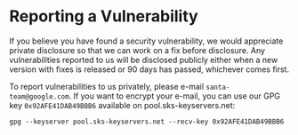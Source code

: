 # Reporting a Vulnerability

If you believe you have found a security vulnerability, we would appreciate private disclosure
so that we can work on a fix before disclosure. Any vulnerabilities reported to us will be 
disclosed publicly either when a new version with fixes is released or 90 days has passed,
whichever comes first.

To report vulnerabilities to us privately, please e-mail `santa-team@google.com`.
If you want to encrypt your e-mail, you can use our GPG key `0x92AFE41DAB49BBB6`
available on pool.sks-keyservers.net:

`gpg --keyserver pool.sks-keyservers.net --recv-key 0x92AFE41DAB49BBB6`
